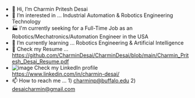 - 👋 Hi, I’m Charmin Pritesh Desai
- 👀 I’m interested in ... Industrial Automation & Robotics Engineering Technology
- 🏭 I'm currently seeking for a Full-Time Job as an Robotics/Mechatronics/Automation Engineer in the USA
- 🌱 I’m currently learning ... Robotics Engineering & Artificial Intelligence
- 📄 Check my Resume ... https://github.com/CharminDesai/CharminDesai/blob/main/Charmin_Pritesh_Desai_Resume.pdf
- ![image](https://user-images.githubusercontent.com/108434638/182218426-23cdc203-ddec-46e6-b107-30e7d49d0ad7.png) Check my LinkedIn profile https://www.linkedin.com/in/charmin-desai/
- 📫 How to reach me ... 1) charminp@buffalo.edu 2) desaicharmin@gmail.com
